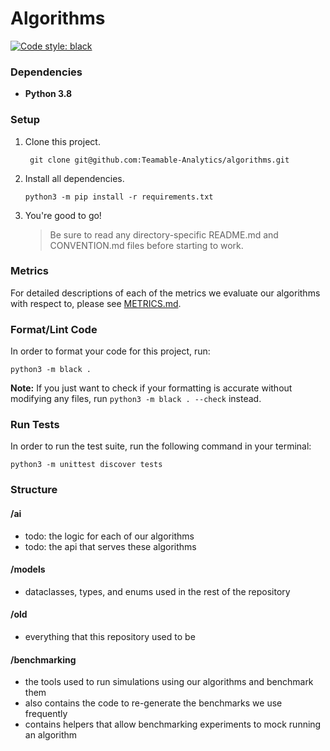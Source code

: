 # Algorithms

[![Code style: black](https://img.shields.io/badge/code%20style-black-000000.svg)](https://github.com/psf/black)

### Dependencies

- **Python 3.8**

### Setup

1. Clone this project.
   ```
    git clone git@github.com:Teamable-Analytics/algorithms.git
   ```
2. Install all dependencies.
   ```
   python3 -m pip install -r requirements.txt
   ```
3. You're good to go!
   > Be sure to read any directory-specific README.md and CONVENTION.md files before starting to work.

### Metrics

For detailed descriptions of each of the metrics we evaluate our algorithms with respect to, please
see [METRICS.md](./METRICS.md).

### Format/Lint Code

In order to format your code for this project, run:

```
python3 -m black .
```

**Note:** If you just want to check if your formatting is accurate without modifying any files,
run `python3 -m black . --check` instead.

### Run Tests

In order to run the test suite, run the following command in your terminal:

```
python3 -m unittest discover tests
```

### Structure

#### /ai

- todo: the logic for each of our algorithms
- todo: the api that serves these algorithms

#### /models

- dataclasses, types, and enums used in the rest of the repository

#### /old

- everything that this repository used to be

#### /benchmarking

- the tools used to run simulations using our algorithms and benchmark them
- also contains the code to re-generate the benchmarks we use frequently
- contains helpers that allow benchmarking experiments to mock running an algorithm

